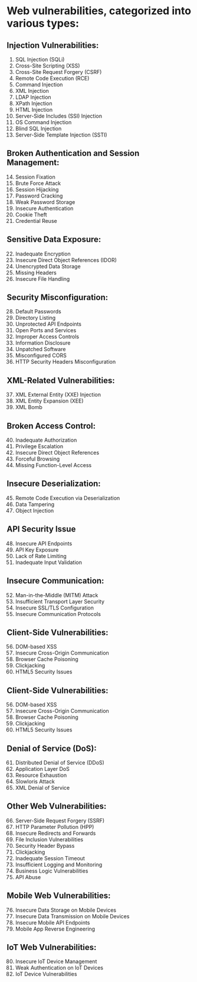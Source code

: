 # Web vulnerabilities, categorized into various types:

## Injection Vulnerabilities:
1. SQL Injection (SQLi)
2. Cross-Site Scripting (XSS)
3. Cross-Site Request Forgery (CSRF)
4. Remote Code Execution (RCE)
5. Command Injection
6. XML Injection
7. LDAP Injection
8. XPath Injection
9. HTML Injection
10. Server-Side Includes (SSI) Injection
11. OS Command Injection
12. Blind SQL Injection
13. Server-Side Template Injection (SSTI)

## Broken Authentication and Session Management:
14. Session Fixation
15. Brute Force Attack
16. Session Hijacking
17. Password Cracking
18. Weak Password Storage
19. Insecure Authentication
20. Cookie Theft
21. Credential Reuse

## Sensitive Data Exposure:
22. Inadequate Encryption
23. Insecure Direct Object References (IDOR)
25. Unencrypted Data Storage
26. Missing Headers
27. Insecure File Handling

## Security Misconfiguration:
28. Default Passwords
29. Directory Listing
30. Unprotected API Endpoints
31. Open Ports and Services
32. Improper Access Controls
33. Information Disclosure
34. Unpatched Software
35. Misconfigured CORS
36. HTTP Security Headers Misconfiguration

## XML-Related Vulnerabilities:
37. XML External Entity (XXE) Injection
38. XML Entity Expansion (XEE)
39. XML Bomb

## Broken Access Control:
40. Inadequate Authorization
41. Privilege Escalation
42. Insecure Direct Object References
43. Forceful Browsing
44. Missing Function-Level Access

## Insecure Deserialization:
45. Remote Code Execution via Deserialization
46. Data Tampering
47. Object Injection

## API Security Issue
48. Insecure API Endpoints
49. API Key Exposure
50. Lack of Rate Limiting
51. Inadequate Input Validation

## Insecure Communication:
52. Man-in-the-Middle (MITM) Attack
53. Insufficient Transport Layer Security
54. Insecure SSL/TLS Configuration
55. Insecure Communication Protocols

## Client-Side Vulnerabilities:
56. DOM-based XSS
57. Insecure Cross-Origin Communication
58. Browser Cache Poisoning
59. Clickjacking
60. HTML5 Security Issues

## Client-Side Vulnerabilities:
56. DOM-based XSS
57. Insecure Cross-Origin Communication
58. Browser Cache Poisoning
59. Clickjacking
60. HTML5 Security Issues

## Denial of Service (DoS):
61. Distributed Denial of Service (DDoS)
62. Application Layer DoS
63. Resource Exhaustion
64. Slowloris Attack
65. XML Denial of Service

## Other Web Vulnerabilities:
66. Server-Side Request Forgery (SSRF)
67. HTTP Parameter Pollution (HPP)
68. Insecure Redirects and Forwards
69. File Inclusion Vulnerabilities
70. Security Header Bypass
71. Clickjacking
72. Inadequate Session Timeout
73. Insufficient Logging and Monitoring
74. Business Logic Vulnerabilities
75. API Abuse

## Mobile Web Vulnerabilities:
76. Insecure Data Storage on Mobile Devices
77. Insecure Data Transmission on Mobile Devices
78. Insecure Mobile API Endpoints
79. Mobile App Reverse Engineering

## IoT Web Vulnerabilities:
80. Insecure loT Device Management
81. Weak Authentication on loT Devices
82. IoT Device Vulnerabilities
